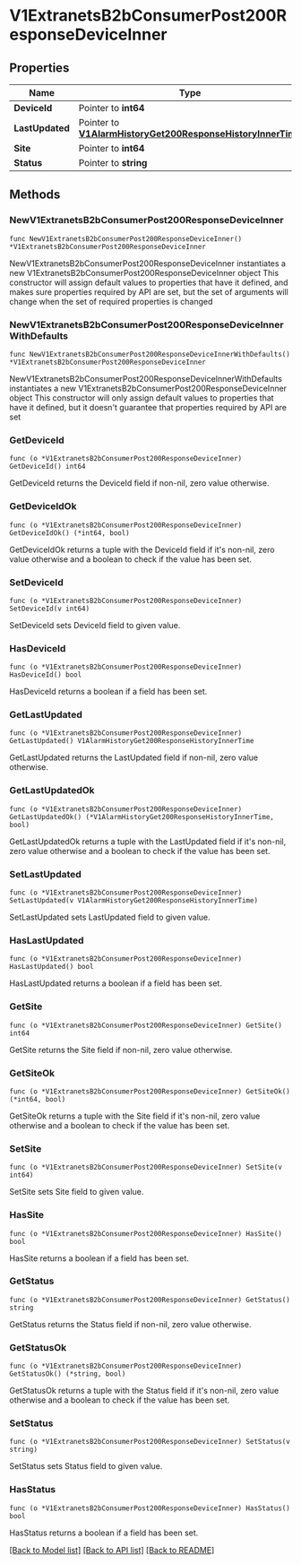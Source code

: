 # V1ExtranetsB2bConsumerPost200ResponseDeviceInner

## Properties

Name | Type | Description | Notes
------------ | ------------- | ------------- | -------------
**DeviceId** | Pointer to **int64** |  | [optional] 
**LastUpdated** | Pointer to [**V1AlarmHistoryGet200ResponseHistoryInnerTime**](V1AlarmHistoryGet200ResponseHistoryInnerTime.md) |  | [optional] 
**Site** | Pointer to **int64** |  | [optional] 
**Status** | Pointer to **string** |  | [optional] 

## Methods

### NewV1ExtranetsB2bConsumerPost200ResponseDeviceInner

`func NewV1ExtranetsB2bConsumerPost200ResponseDeviceInner() *V1ExtranetsB2bConsumerPost200ResponseDeviceInner`

NewV1ExtranetsB2bConsumerPost200ResponseDeviceInner instantiates a new V1ExtranetsB2bConsumerPost200ResponseDeviceInner object
This constructor will assign default values to properties that have it defined,
and makes sure properties required by API are set, but the set of arguments
will change when the set of required properties is changed

### NewV1ExtranetsB2bConsumerPost200ResponseDeviceInnerWithDefaults

`func NewV1ExtranetsB2bConsumerPost200ResponseDeviceInnerWithDefaults() *V1ExtranetsB2bConsumerPost200ResponseDeviceInner`

NewV1ExtranetsB2bConsumerPost200ResponseDeviceInnerWithDefaults instantiates a new V1ExtranetsB2bConsumerPost200ResponseDeviceInner object
This constructor will only assign default values to properties that have it defined,
but it doesn't guarantee that properties required by API are set

### GetDeviceId

`func (o *V1ExtranetsB2bConsumerPost200ResponseDeviceInner) GetDeviceId() int64`

GetDeviceId returns the DeviceId field if non-nil, zero value otherwise.

### GetDeviceIdOk

`func (o *V1ExtranetsB2bConsumerPost200ResponseDeviceInner) GetDeviceIdOk() (*int64, bool)`

GetDeviceIdOk returns a tuple with the DeviceId field if it's non-nil, zero value otherwise
and a boolean to check if the value has been set.

### SetDeviceId

`func (o *V1ExtranetsB2bConsumerPost200ResponseDeviceInner) SetDeviceId(v int64)`

SetDeviceId sets DeviceId field to given value.

### HasDeviceId

`func (o *V1ExtranetsB2bConsumerPost200ResponseDeviceInner) HasDeviceId() bool`

HasDeviceId returns a boolean if a field has been set.

### GetLastUpdated

`func (o *V1ExtranetsB2bConsumerPost200ResponseDeviceInner) GetLastUpdated() V1AlarmHistoryGet200ResponseHistoryInnerTime`

GetLastUpdated returns the LastUpdated field if non-nil, zero value otherwise.

### GetLastUpdatedOk

`func (o *V1ExtranetsB2bConsumerPost200ResponseDeviceInner) GetLastUpdatedOk() (*V1AlarmHistoryGet200ResponseHistoryInnerTime, bool)`

GetLastUpdatedOk returns a tuple with the LastUpdated field if it's non-nil, zero value otherwise
and a boolean to check if the value has been set.

### SetLastUpdated

`func (o *V1ExtranetsB2bConsumerPost200ResponseDeviceInner) SetLastUpdated(v V1AlarmHistoryGet200ResponseHistoryInnerTime)`

SetLastUpdated sets LastUpdated field to given value.

### HasLastUpdated

`func (o *V1ExtranetsB2bConsumerPost200ResponseDeviceInner) HasLastUpdated() bool`

HasLastUpdated returns a boolean if a field has been set.

### GetSite

`func (o *V1ExtranetsB2bConsumerPost200ResponseDeviceInner) GetSite() int64`

GetSite returns the Site field if non-nil, zero value otherwise.

### GetSiteOk

`func (o *V1ExtranetsB2bConsumerPost200ResponseDeviceInner) GetSiteOk() (*int64, bool)`

GetSiteOk returns a tuple with the Site field if it's non-nil, zero value otherwise
and a boolean to check if the value has been set.

### SetSite

`func (o *V1ExtranetsB2bConsumerPost200ResponseDeviceInner) SetSite(v int64)`

SetSite sets Site field to given value.

### HasSite

`func (o *V1ExtranetsB2bConsumerPost200ResponseDeviceInner) HasSite() bool`

HasSite returns a boolean if a field has been set.

### GetStatus

`func (o *V1ExtranetsB2bConsumerPost200ResponseDeviceInner) GetStatus() string`

GetStatus returns the Status field if non-nil, zero value otherwise.

### GetStatusOk

`func (o *V1ExtranetsB2bConsumerPost200ResponseDeviceInner) GetStatusOk() (*string, bool)`

GetStatusOk returns a tuple with the Status field if it's non-nil, zero value otherwise
and a boolean to check if the value has been set.

### SetStatus

`func (o *V1ExtranetsB2bConsumerPost200ResponseDeviceInner) SetStatus(v string)`

SetStatus sets Status field to given value.

### HasStatus

`func (o *V1ExtranetsB2bConsumerPost200ResponseDeviceInner) HasStatus() bool`

HasStatus returns a boolean if a field has been set.


[[Back to Model list]](../README.md#documentation-for-models) [[Back to API list]](../README.md#documentation-for-api-endpoints) [[Back to README]](../README.md)


